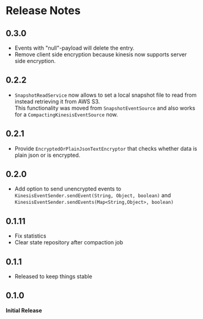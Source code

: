 # Release Notes

## 0.3.0
* Events with "null"-payload will delete the entry.
* Remove client side encryption because kinesis now supports server side encryption.

## 0.2.2
* `SnapshotReadService` now allows to set a local snapshot file to read from instead retrieving it from AWS S3.   
This functionality was moved from `SnapshotEventSource` and also works for a `CompactingKinesisEventSource` now.

## 0.2.1
* Provide ```EncryptedOrPlainJsonTextEncryptor``` that checks whether data is plain json or is encrypted.

## 0.2.0
* Add option to send unencrypted events to ```KinesisEventSender.sendEvent(String, Object, boolean)``` 
and ```KinesisEventSender.sendEvents(Map<String,Object>, boolean)```

## 0.1.11
* Fix statistics
* Clear state repository after compaction job

## 0.1.1
* Released to keep things stable

## 0.1.0
**Initial Release**
